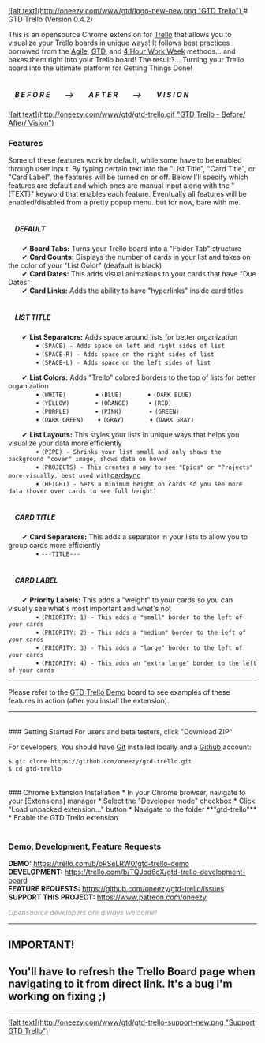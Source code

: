<a href="https://www.patreon.com/oneezy">
![alt text](http://oneezy.com/www/gtd/logo-new-new.png "GTD Trello")
</a>
# GTD Trello (Version 0.4.2)

This is an opensource Chrome extension for [Trello] that allows you to visualize your Trello boards in unique ways! It follows best practices borrowed from the [Agile], [GTD], and [4 Hour Work Week] methods... and bakes them right into your Trello board! The result?... Turning your Trello board into the ultimate platform for Getting Things Done!
<br>
<br>


##### &nbsp; &nbsp; B E F O R E  &nbsp; &nbsp; &nbsp; &nbsp; --> &nbsp; &nbsp; &nbsp; &nbsp;  A F T E R &nbsp; &nbsp; &nbsp; &nbsp;  --> &nbsp; &nbsp; &nbsp; &nbsp;  V I S I O N
<a href="https://trello.com/b/oRSeLRW0/gtd-trello-demo">
![alt text](http://oneezy.com/www/gtd/gtd-trello.gif "GTD Trello - Before/ After/ Vision")
</a>

<br>

### Features
Some of these features work by default, while some have to be enabled through user input. By typing certain text into the "List Title", "Card Title", or "Card Label", the features will be turned on or off. Below I'll specify which features are default and which ones are manual input along with the "(TEXT)" keyword that enables each feature. Eventually all features will be enabled/disabled from a pretty popup menu..but for now, bare with me.
<br>
<br>

##### &nbsp;&nbsp;&nbsp; DEFAULT
&nbsp;&nbsp;&nbsp;&nbsp;&nbsp;&nbsp; ✔ **Board Tabs:** Turns your Trello board into a "Folder Tab" structure <br>
&nbsp;&nbsp;&nbsp;&nbsp;&nbsp;&nbsp; ✔ **Card Counts:** Displays the number of cards in your list and takes on the color of your "List Color" (deafault is black) <br>
&nbsp;&nbsp;&nbsp;&nbsp;&nbsp;&nbsp; ✔ **Card Dates:** This adds visual animations to your cards that have "Due Dates" <br>
&nbsp;&nbsp;&nbsp;&nbsp;&nbsp;&nbsp; ✔ **Card Links:** Adds the ability to have "hyperlinks" inside card titles <br>
<br>


##### &nbsp;&nbsp;&nbsp; LIST TITLE
&nbsp;&nbsp;&nbsp;&nbsp;&nbsp;&nbsp; ✔ **List Separators:** Adds space around lists for better organization <br>
&nbsp;&nbsp;&nbsp;&nbsp;&nbsp;&nbsp;&nbsp;&nbsp;&nbsp;&nbsp;&nbsp;&nbsp;&nbsp; • ```(SPACE) - Adds space on left and right sides of list``` <br>
&nbsp;&nbsp;&nbsp;&nbsp;&nbsp;&nbsp;&nbsp;&nbsp;&nbsp;&nbsp;&nbsp;&nbsp;&nbsp; • ```(SPACE-R) - Adds space on the right sides of list``` <br>
&nbsp;&nbsp;&nbsp;&nbsp;&nbsp;&nbsp;&nbsp;&nbsp;&nbsp;&nbsp;&nbsp;&nbsp;&nbsp; • ```(SPACE-L) - Adds space on the left sides of list``` <br>



&nbsp;&nbsp;&nbsp;&nbsp;&nbsp;&nbsp; ✔ **List Colors:** Adds "Trello" colored borders to the top of lists for better organization <br>
&nbsp;&nbsp;&nbsp;&nbsp;&nbsp;&nbsp;&nbsp;&nbsp;&nbsp;&nbsp;&nbsp;&nbsp;&nbsp; • ```(WHITE)```
&nbsp;&nbsp;&nbsp;&nbsp;&nbsp;&nbsp;&nbsp;&nbsp;&nbsp;&nbsp;&nbsp;&nbsp;&nbsp; • ```(BLUE)```
&nbsp;&nbsp;&nbsp;&nbsp;&nbsp;&nbsp;&nbsp;&nbsp;&nbsp;&nbsp;&nbsp; • ```(DARK BLUE)``` <br>
&nbsp;&nbsp;&nbsp;&nbsp;&nbsp;&nbsp;&nbsp;&nbsp;&nbsp;&nbsp;&nbsp;&nbsp;&nbsp; • ```(YELLOW)```
&nbsp;&nbsp;&nbsp;&nbsp;&nbsp;&nbsp;&nbsp;&nbsp;&nbsp;&nbsp;&nbsp; • ```(ORANGE)```
&nbsp;&nbsp;&nbsp;&nbsp;&nbsp;&nbsp;&nbsp;&nbsp; • ```(RED)``` <br>
&nbsp;&nbsp;&nbsp;&nbsp;&nbsp;&nbsp;&nbsp;&nbsp;&nbsp;&nbsp;&nbsp;&nbsp;&nbsp; • ```(PURPLE)```
&nbsp;&nbsp;&nbsp;&nbsp;&nbsp;&nbsp;&nbsp;&nbsp;&nbsp;&nbsp;&nbsp; • ```(PINK)```
&nbsp;&nbsp;&nbsp;&nbsp;&nbsp;&nbsp;&nbsp;&nbsp;&nbsp;&nbsp;&nbsp;&nbsp; • ```(GREEN)``` <br>
&nbsp;&nbsp;&nbsp;&nbsp;&nbsp;&nbsp;&nbsp;&nbsp;&nbsp;&nbsp;&nbsp;&nbsp;&nbsp; • ```(DARK GREEN)```
&nbsp;&nbsp;&nbsp;&nbsp;&nbsp; • ```(GRAY)```
&nbsp;&nbsp;&nbsp;&nbsp;&nbsp;&nbsp;&nbsp;&nbsp;&nbsp;&nbsp;&nbsp; • ```(DARK GRAY)``` <br>




&nbsp;&nbsp;&nbsp;&nbsp;&nbsp;&nbsp; ✔ **List Layouts:** This styles your lists in unique ways that helps you visualize your data more efficiently <br>
&nbsp;&nbsp;&nbsp;&nbsp;&nbsp;&nbsp;&nbsp;&nbsp;&nbsp;&nbsp;&nbsp;&nbsp;&nbsp; • ```(PIPE) - Shrinks your list small and only shows the background "cover" image, shows data on hover``` <br>
&nbsp;&nbsp;&nbsp;&nbsp;&nbsp;&nbsp;&nbsp;&nbsp;&nbsp;&nbsp;&nbsp;&nbsp;&nbsp; • ```(PROJECTS) - This creates a way to see "Epics" or "Projects" more visually, best used with```[cardsync] <br>
&nbsp;&nbsp;&nbsp;&nbsp;&nbsp;&nbsp;&nbsp;&nbsp;&nbsp;&nbsp;&nbsp;&nbsp;&nbsp; • ```(HEIGHT) - Sets a minimum height on cards so you see more data (hover over cards to see full height)```
<br><br>


##### &nbsp;&nbsp;&nbsp; CARD TITLE
&nbsp;&nbsp;&nbsp;&nbsp;&nbsp;&nbsp; ✔ **Card Separators:** This adds a separator in your lists to allow you to group cards more efficiently <br>
&nbsp;&nbsp;&nbsp;&nbsp;&nbsp;&nbsp;&nbsp;&nbsp;&nbsp;&nbsp;&nbsp;&nbsp;&nbsp; • ```---TITLE---```
<br><br>


##### &nbsp;&nbsp;&nbsp; CARD LABEL
&nbsp;&nbsp;&nbsp;&nbsp;&nbsp;&nbsp; ✔ **Priority Labels:** This adds a "weight" to your cards so you can visually see what's most important and what's not <br>
&nbsp;&nbsp;&nbsp;&nbsp;&nbsp;&nbsp;&nbsp;&nbsp;&nbsp;&nbsp;&nbsp;&nbsp;&nbsp; • ```(PRIORITY: 1) - This adds a "small" border to the left of your cards``` <br>
&nbsp;&nbsp;&nbsp;&nbsp;&nbsp;&nbsp;&nbsp;&nbsp;&nbsp;&nbsp;&nbsp;&nbsp;&nbsp; • ```(PRIORITY: 2) - This adds a "medium" border to the left of your cards``` <br>
&nbsp;&nbsp;&nbsp;&nbsp;&nbsp;&nbsp;&nbsp;&nbsp;&nbsp;&nbsp;&nbsp;&nbsp;&nbsp; • ```(PRIORITY: 3) - This adds a "large" border to the left of your cards``` <br>
&nbsp;&nbsp;&nbsp;&nbsp;&nbsp;&nbsp;&nbsp;&nbsp;&nbsp;&nbsp;&nbsp;&nbsp;&nbsp; • ```(PRIORITY: 4) - This adds an "extra large" border to the left of your cards``` <br>

---

Please refer to the [GTD Trello Demo] board to see examples of these features in action (after you install the extension).

---

<br>
### Getting Started
For users and beta testers, click "Download ZIP"

For developers,
You should have [Git] installed locally and a [Github] account:

```sh
$ git clone https://github.com/oneezy/gtd-trello.git
$ cd gtd-trello
```
<br>
### Chrome Extension Installation
* In your Chrome browser, navigate to your [Extensions] manager
* Select the "Developer mode" checkbox
* Click "Load unpacked extension..." button
* Navigate to the folder **"gtd-trello"**
* Enable the GTD Trello extension
<br>
<br>

### Demo, Development, Feature Requests

**DEMO:** https://trello.com/b/oRSeLRW0/gtd-trello-demo <br>
**DEVELOPMENT:** https://trello.com/b/TQJod6cX/gtd-trello-development-board <br>
**FEATURE REQUESTS:** https://github.com/oneezy/gtd-trello/issues <br>
**SUPPORT THIS PROJECT:** https://www.patreon.com/oneezy <br>

<em style="color: #999999">Opensource developers are always welcome!</em>

----------
**IMPORTANT!**
----------
You'll have to refresh the Trello Board page when navigating to it from direct link. It's a bug I'm working on fixing ;)
----------
----------

<a href="https://www.patreon.com/oneezy">
![alt text](http://oneezy.com/www/gtd/gtd-trello-support-new.png "Support GTD Trello")
</a>

   [Trello]: <https://trello.com>
   [Agile]: <http://amzn.to/1pss1B7>
   [GTD]: <http://amzn.to/1Z8Lrr3>
   [4 Hour Work Week]: <http://amzn.to/1psuOKG>
   [cardsync]: <https://trello.com/cardsync>
   [GTD Trello Demo]: <https://trello.com/b/oRSeLRW0/gtd-trello-demo>
   [Git]: <http://www.git-scm.com>
   [Github]: <https://github.com>
   [Extensions]: <chrome://extensions>
   [5 minute YouTube tutorial]: <https://www.youtube.com/watch?v=xgj-2etILdk>
   [Reload Extensions]: <https://chrome.google.com/webstore/detail/extensions-reloader/fimgfedafeadlieiabdeeaodndnlbhid?hl=en>
   [Trello List Layouts, Trello Board]: <https://trello.com/b/TQJod6cX/0-trello-list-layouts>
